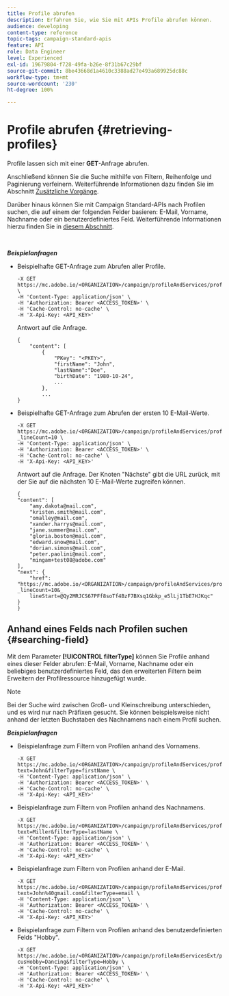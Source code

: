 ```yaml
---
title: Profile abrufen
description: Erfahren Sie, wie Sie mit APIs Profile abrufen können.
audience: developing
content-type: reference
topic-tags: campaign-standard-apis
feature: API
role: Data Engineer
level: Experienced
exl-id: 19679804-f728-49fa-b26e-8f31b67c29bf
source-git-commit: 8be43668d1a4610c3388ad27e493a689925dc88c
workflow-type: tm+mt
source-wordcount: '230'
ht-degree: 100%

---
```


# Profile abrufen {#retrieving-profiles}

Profile lassen sich mit einer **GET**-Anfrage abrufen.

Anschließend können Sie die Suche mithilfe von Filtern, Reihenfolge und Paginierung verfeinern. Weiterführende Informationen dazu finden Sie im Abschnitt [Zusätzliche Vorgänge](../../api/using/sorting.md).

Darüber hinaus können Sie mit Campaign Standard-APIs nach Profilen suchen, die auf einem der folgenden Felder basieren: E-Mail, Vorname, Nachname oder ein benutzerdefiniertes Feld. Weiterführende Informationen hierzu finden Sie in [diesem Abschnitt](#searching-field).

<br/>

***Beispielanfragen***

* Beispielhafte GET-Anfrage zum Abrufen aller Profile.

   ```
   -X GET https://mc.adobe.io/<ORGANIZATION>/campaign/profileAndServices/profile \
   -H 'Content-Type: application/json' \
   -H 'Authorization: Bearer <ACCESS_TOKEN>' \
   -H 'Cache-Control: no-cache' \
   -H 'X-Api-Key: <API_KEY>'
   ```

   Antwort auf die Anfrage.

   ```
   {
       "content": [
           {
               "PKey": "<PKEY>",
               "firstName": "John",
               "lastName":"Doe",
               "birthDate": "1980-10-24",
               ...
           },
           ...
   }
   ```

* Beispielhafte GET-Anfrage zum Abrufen der ersten 10 E-Mail-Werte.

   ```
   -X GET https://mc.adobe.io/<ORGANIZATION>/campaign/profileAndServices/profile/email?_lineCount=10 \
   -H 'Content-Type: application/json' \
   -H 'Authorization: Bearer <ACCESS_TOKEN>' \
   -H 'Cache-Control: no-cache' \
   -H 'X-Api-Key: <API_KEY>'
   ```

   Antwort auf die Anfrage. Der Knoten &quot;Nächste&quot; gibt die URL zurück, mit der Sie auf die nächsten 10 E-Mail-Werte zugreifen können.

   ```
   {
   "content": [
       "amy.dakota@mail.com",
       "kristen.smith@mail.com",
       "omalley@mail.com",
       "xander.harrys@mail.com",
       "jane.summer@mail.com",
       "gloria.boston@mail.com",
       "edward.snow@mail.com",
       "dorian.simons@mail.com",
       "peter.paolini@mail.com",
       "mingam+test08@adobe.com"
   ],
   "next": {
       "href": "https://mc.adobe.io/<ORGANIZATION>/campaign/profileAndServices/profile/email?_lineCount=10&_
       lineStart=@Qy2MRJCS67PFf8soTf4BzF7BXsq1Gbkp_e5lLj1TbE7HJKqc"
   }
   }
   ```

## Anhand eines Felds nach Profilen suchen {#searching-field}

Mit dem Parameter **[!UICONTROL filterType]** können Sie Profile anhand eines dieser Felder abrufen: E-Mail, Vorname, Nachname oder ein beliebiges benutzerdefiniertes Feld, das den erweiterten Filtern beim Erweitern der Profilressource hinzugefügt wurde.

>[!NOTE]
>
>Bei der Suche wird zwischen Groß- und Kleinschreibung unterschieden, und es wird nur nach Präfixen gesucht. Sie können beispielsweise nicht anhand der letzten Buchstaben des Nachnamens nach einem Profil suchen.

***Beispielanfragen***

* Beispielanfrage zum Filtern von Profilen anhand des Vornamens.

   ```
   -X GET https://mc.adobe.io/<ORGANIZATION>/campaign/profileAndServices/profile/byText?text=John&filterType=firstName \
   -H 'Content-Type: application/json' \
   -H 'Authorization: Bearer <ACCESS_TOKEN>' \
   -H 'Cache-Control: no-cache' \
   -H 'X-Api-Key: <API_KEY>'
   ```

* Beispielanfrage zum Filtern von Profilen anhand des Nachnamens.

   ```
   -X GET https://mc.adobe.io/<ORGANIZATION>/campaign/profileAndServices/profile/byText?text=Miller&filterType=lastName \
   -H 'Content-Type: application/json' \
   -H 'Authorization: Bearer <ACCESS_TOKEN>' \
   -H 'Cache-Control: no-cache' \
   -H 'X-Api-Key: <API_KEY>'
   ```

* Beispielanfrage zum Filtern von Profilen anhand der E-Mail.

   ```
   -X GET https://mc.adobe.io/<ORGANIZATION>/campaign/profileAndServices/profile/byText?text=John%40gmail.com&filterType=email \
   -H 'Content-Type: application/json' \
   -H 'Authorization: Bearer <ACCESS_TOKEN>' \
   -H 'Cache-Control: no-cache' \
   -H 'X-Api-Key: <API_KEY>'
   ```

* Beispielanfrage zum Filtern von Profilen anhand des benutzerdefinierten Felds &quot;Hobby&quot;.

   ```
   -X GET https://mc.adobe.io/<ORGANIZATION>/campaign/profileAndServicesExt/profile/byText?cusHobby=Dancing&filterType=Hobby \
   -H 'Content-Type: application/json' \
   -H 'Authorization: Bearer <ACCESS_TOKEN>' \
   -H 'Cache-Control: no-cache' \
   -H 'X-Api-Key: <API_KEY>'
   ```
